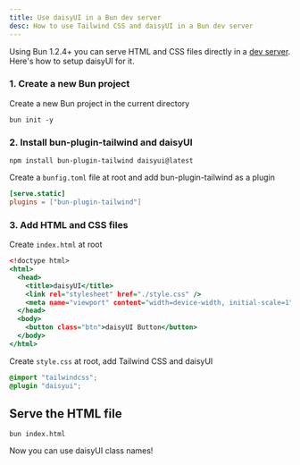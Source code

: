 ```yaml
---
title: Use daisyUI in a Bun dev server
desc: How to use Tailwind CSS and daisyUI in a Bun dev server
---
```


Using Bun 1.2.4+ you can serve HTML and CSS files directly in a [dev server](https://bun.sh/docs/bundler/fullstack). Here's how to setup daisyUI for it.

### 1. Create a new Bun project

Create a new Bun project in the current directory

```sh:Terminal
bun init -y
```

### 2. Install bun-plugin-tailwind and daisyUI

```sh:Terminal
npm install bun-plugin-tailwind daisyui@latest
```

Create a `bunfig.toml` file at root and add bun-plugin-tailwind as a plugin

```toml:bunfig.toml
[serve.static]
plugins = ["bun-plugin-tailwind"]
```

### 3. Add HTML and CSS files

Create `index.html` at root

```html:index.html
<!doctype html>
<html>
  <head>
    <title>daisyUI</title>
    <link rel="stylesheet" href="./style.css" />
    <meta name="viewport" content="width=device-width, initial-scale=1" />
  </head>
  <body>
    <button class="btn">daisyUI Button</button>
  </body>
</html>
```

Create `style.css` at root, add Tailwind CSS and daisyUI

```postcss:style.css
@import "tailwindcss";
@plugin "daisyui";
```

## Serve the HTML file

```sh:Terminal
bun index.html
```

Now you can use daisyUI class names!
